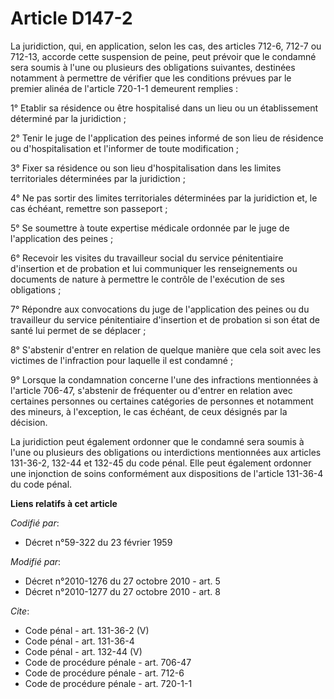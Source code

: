 # Article D147-2

La juridiction, qui, en application, selon les cas, des articles 712-6, 712-7 ou 712-13, accorde cette suspension de peine,
peut prévoir que le condamné sera soumis à l'une ou plusieurs des obligations suivantes, destinées notamment à permettre de
vérifier que les conditions prévues par le premier alinéa de l'article 720-1-1 demeurent remplies : 

1° Etablir sa résidence ou être hospitalisé dans un lieu ou un établissement déterminé par la juridiction ; 

2° Tenir le juge de l'application des peines informé de son lieu de résidence ou d'hospitalisation et l'informer de toute
modification ; 

3° Fixer sa résidence ou son lieu d'hospitalisation dans les limites territoriales déterminées par la juridiction ; 

4° Ne pas sortir des limites territoriales déterminées par la juridiction et, le cas échéant, remettre son passeport ; 

5° Se soumettre à toute expertise médicale ordonnée par le juge de l'application des peines ; 

6° Recevoir les visites du travailleur social du service pénitentiaire d'insertion et de probation et lui communiquer les
renseignements ou documents de nature à permettre le contrôle de l'exécution de ses obligations ; 

7° Répondre aux convocations du juge de l'application des peines ou du travailleur du service pénitentiaire d'insertion et de
probation si son état de santé lui permet de se déplacer ; 

8° S'abstenir d'entrer en relation de quelque manière que cela soit avec les victimes de l'infraction pour laquelle il est
condamné ; 

9° Lorsque la condamnation concerne l'une des infractions mentionnées à l'article 706-47, s'abstenir de fréquenter ou
d'entrer en relation avec certaines personnes ou certaines catégories de personnes et notamment des mineurs, à l'exception,
le cas échéant, de ceux désignés par la décision. 

La juridiction peut également ordonner que le condamné sera soumis à l'une ou plusieurs des obligations ou interdictions
mentionnées aux articles 131-36-2, 132-44 et 132-45 du code pénal. Elle peut également ordonner une injonction de soins
conformément aux dispositions de l'article 131-36-4 du code pénal.

**Liens relatifs à cet article**

_Codifié par_:

  - Décret n°59-322 du 23 février 1959

_Modifié par_:

  - Décret n°2010-1276 du 27 octobre 2010 - art. 5
  - Décret n°2010-1277 du 27 octobre 2010 - art. 8

_Cite_:

  - Code pénal - art. 131-36-2 (V)
  - Code pénal - art. 131-36-4
  - Code pénal - art. 132-44 (V)
  - Code de procédure pénale - art. 706-47
  - Code de procédure pénale - art. 712-6
  - Code de procédure pénale - art. 720-1-1
